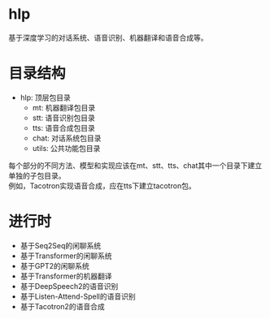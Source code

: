 # hlp
基于深度学习的对话系统、语音识别、机器翻译和语音合成等。
# 目录结构
- hlp: 顶层包目录
   - mt: 机器翻译包目录
   - stt: 语音识别包目录
   - tts: 语音合成包目录
   - chat: 对话系统包目录
   - utils: 公共功能包目录

每个部分的不同方法、模型和实现应该在mt、stt、tts、chat其中一个目录下建立单独的子包目录。<br>
例如，Tacotron实现语音合成，应在tts下建立tacotron包。
# 进行时
- 基于Seq2Seq的闲聊系统
- 基于Transformer的闲聊系统
- 基于GPT2的闲聊系统
- 基于Transformer的机器翻译
- 基于DeepSpeech2的语音识别
- 基于Listen-Attend-Spell的语音识别
- 基于Tacotron2的语音合成
